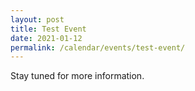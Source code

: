 ```yaml
---
layout: post
title: Test Event 
date: 2021-01-12
permalink: /calendar/events/test-event/
---
```


Stay tuned for more information.

